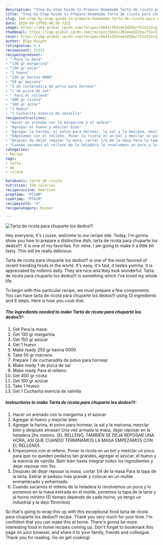 ```yaml
---
description: "Step-by-Step Guide to Prepare Homemade Tarta de ricota para chuparte los dedos!!!"
title: "Step-by-Step Guide to Prepare Homemade Tarta de ricota para chuparte los dedos!!!"
slug: 548-step-by-step-guide-to-prepare-homemade-tarta-de-ricota-para-chuparte-los-dedos
date: 2020-09-13T03:40:20.732Z
image: https://img-global.cpcdn.com/recipes/bb41c363eee3d28a/751x532cq70/tarta-de-ricota-para-chuparte-los-dedos-foto-principal.jpg
thumbnail: https://img-global.cpcdn.com/recipes/bb41c363eee3d28a/751x532cq70/tarta-de-ricota-para-chuparte-los-dedos-foto-principal.jpg
cover: https://img-global.cpcdn.com/recipes/bb41c363eee3d28a/751x532cq70/tarta-de-ricota-para-chuparte-los-dedos-foto-principal.jpg
author: Olga Knight
ratingvalue: 4.5
reviewcount: 15231
recipeingredient:
- " Para la masa"
- "130 gr margarina"
- "150 gr azcar"
- "1 huevo"
- "250 gr harina 0000"
- "50 gr maicena"
- "1 de cucharadita de polvo para hornear"
- "1 de pizca de sal"
- " Para el relleno"
- "400 gr ricota"
- "100 gr azcar"
- "1 Huevo"
- "1 Cucharita esencia de vainilla"
recipeinstructions:
- "Hacer un arenado con la margarina y el azúcar"
- "Agregar el huevo y mezclar bien"
- "Agregar la harina, el polvo para hornear, la sal y la maicena, mezclar bien y después amasar! Una vez armada la masa, dejar reposar en la heladera 2hs mínimo. (EL RELLENO, TAMBIÉN SE DEJA REPOSAR UNA HORA, ASÍ QUE CUANDO TERMINAMOS LA MASA EMPEZAMOS CON EL RELLENO)."
- "Empezamos con el relleno. Poner la ricota en un bol y mezclar un poco para que no queden pedazos tan grandes, agregar el azúcar, el huevo y la esencia de vainilla. Batir bien hasta integrar todos los ingredientes y dejar reposar min 1hs."
- "Después de dejar reposar la masa, cortar 1/4 de la masa Para la tapa de la tarta. Estirar el pedazo más grande y colocar en un molde enmantecado y enharinado."
- "Cuando sacamos el relleno de la heladera lo revolvemos un poco y lo ponemos en la masa estirada en el molde, ponemos la tapa de la tarta y al horno mínimo (El tiempo depende de cada horno, yo tengo un industrial y la dejo 15minitos)"
categories:
- Recipe
tags:
- tarta
- de
- ricota

katakunci: tarta de ricota 
nutrition: 250 calories
recipecuisine: American
preptime: "PT28M"
cooktime: "PT41M"
recipeyield: "4"
recipecategory: Dinner

---
```



![Tarta de ricota para chuparte los dedos!!!](https://img-global.cpcdn.com/recipes/bb41c363eee3d28a/751x532cq70/tarta-de-ricota-para-chuparte-los-dedos-foto-principal.jpg)

Hey everyone, it's Louise, welcome to our recipe site. Today, I'm gonna show you how to prepare a distinctive dish, tarta de ricota para chuparte los dedos!!!. It is one of my favorites. For mine, I am going to make it a little bit tasty. This will be really delicious.

Tarta de ricota para chuparte los dedos!!! is one of the most favored of recent trending foods in the world. It's easy, it's fast, it tastes yummy. It is appreciated by millions daily. They are nice and they look wonderful. Tarta de ricota para chuparte los dedos!!! is something which I've loved my whole life.




To begin with this particular recipe, we must prepare a few components. You can have tarta de ricota para chuparte los dedos!!! using 13 ingredients and 6 steps. Here is how you cook that.

<!--inarticleads1-->

##### The ingredients needed to make Tarta de ricota para chuparte los dedos!!!:

1. Get  Para la masa:
1. Get 130 gr margarina
1. Get 150 gr azúcar
1. Get 1 huevo
1. Make ready 250 gr harina 0000
1. Take 50 gr maicena
1. Prepare 1 de cucharadita de polvo para hornear
1. Make ready 1 de pizca de sal
1. Make ready  Para el relleno:
1. Get 400 gr ricota
1. Get 100 gr azúcar
1. Take 1 Huevo
1. Get 1 Cucharita esencia de vainilla




<!--inarticleads2-->

##### Instructions to make Tarta de ricota para chuparte los dedos!!!:

1. Hacer un arenado con la margarina y el azúcar
1. Agregar el huevo y mezclar bien
1. Agregar la harina, el polvo para hornear, la sal y la maicena, mezclar bien y después amasar! Una vez armada la masa, dejar reposar en la heladera 2hs mínimo. (EL RELLENO, TAMBIÉN SE DEJA REPOSAR UNA HORA, ASÍ QUE CUANDO TERMINAMOS LA MASA EMPEZAMOS CON EL RELLENO).
1. Empezamos con el relleno. Poner la ricota en un bol y mezclar un poco para que no queden pedazos tan grandes, agregar el azúcar, el huevo y la esencia de vainilla. Batir bien hasta integrar todos los ingredientes y dejar reposar min 1hs.
1. Después de dejar reposar la masa, cortar 1/4 de la masa Para la tapa de la tarta. Estirar el pedazo más grande y colocar en un molde enmantecado y enharinado.
1. Cuando sacamos el relleno de la heladera lo revolvemos un poco y lo ponemos en la masa estirada en el molde, ponemos la tapa de la tarta y al horno mínimo (El tiempo depende de cada horno, yo tengo un industrial y la dejo 15minitos)




So that's going to wrap this up with this exceptional food tarta de ricota para chuparte los dedos!!! recipe. Thank you very much for your time. I'm confident that you can make this at home. There's gonna be more interesting food in home recipes coming up. Don't forget to bookmark this page on your browser, and share it to your family, friends and colleague. Thank you for reading. Go on get cooking!
